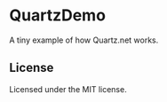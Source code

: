 QuartzDemo
==========

A tiny example of how Quartz.net works.


## License

Licensed under the MIT license.
